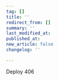 ```yaml
---
tag: []
title: ''
redirect_from: []
summary: ''
last_modified_at: 
published_at: 
new_article: false
changelog: ''

---
```

Deploy 406